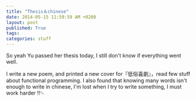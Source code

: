 ```yaml
---
title: "Thesis＆chinese"
date: 2014-05-15 11:59:59 AM +0200
layout: post
published: True
tags:
categories: stuff
---
```


So yeah Yu passed her thesis today, I still don't know if everything went well.

I write a new poem, and printed a new cover for『低俗喜劇』，read few stuff about functional programming. I also found that knowing many words isn't enough to write in chinese, I'm lost when I try to write something, I must work harder ‼␄


